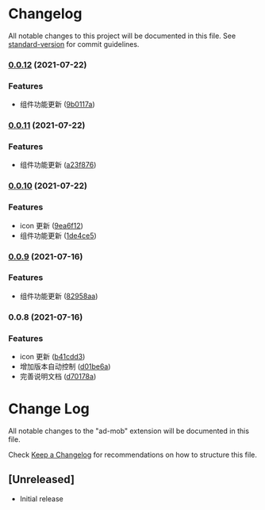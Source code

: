 # Changelog

All notable changes to this project will be documented in this file. See [standard-version](https://github.com/conventional-changelog/standard-version) for commit guidelines.

### [0.0.12](https://github.com/zhengpq/ad-mob/compare/v0.0.11...v0.0.12) (2021-07-22)


### Features

* 组件功能更新 ([9b0117a](https://github.com/zhengpq/ad-mob/commit/9b0117a3276f7a810185fa53ef48f8237a42b9e0))

### [0.0.11](https://github.com/zhengpq/ad-mob/compare/v0.0.10...v0.0.11) (2021-07-22)


### Features

* 组件功能更新 ([a23f876](https://github.com/zhengpq/ad-mob/commit/a23f8768daa3a3a2e05e9f36b6615947a83fc516))

### [0.0.10](https://github.com/zhengpq/ad-mob/compare/v0.0.9...v0.0.10) (2021-07-22)


### Features

* icon 更新 ([9ea6f12](https://github.com/zhengpq/ad-mob/commit/9ea6f122d6ffe00517e2fc03e19c4b1c9aa534c9))
* 组件功能更新 ([1de4ce5](https://github.com/zhengpq/ad-mob/commit/1de4ce578523c6b3509125c136abacff2b4187c5))

### [0.0.9](https://github.com/zhengpq/ad-mob/compare/v0.0.8...v0.0.9) (2021-07-16)


### Features

* 组件功能更新 ([82958aa](https://github.com/zhengpq/ad-mob/commit/82958aa24bca2631c293e00dc60a6440128845ec))

### 0.0.8 (2021-07-16)


### Features

* icon 更新 ([b41cdd3](https://github.com/zhengpq/ad-mob/commit/b41cdd30bf98ffc8b9faf09e4d24b30e1a39520c))
* 增加版本自动控制 ([d01be6a](https://github.com/zhengpq/ad-mob/commit/d01be6a25c5b0fd88c2a1c1e039aeb97422e7444))
* 完善说明文档 ([d70178a](https://github.com/zhengpq/ad-mob/commit/d70178a6d42235014226b2652aab29177cd370cb))

# Change Log

All notable changes to the "ad-mob" extension will be documented in this file.

Check [Keep a Changelog](http://keepachangelog.com/) for recommendations on how to structure this file.

## [Unreleased]

- Initial release